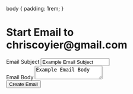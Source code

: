 body {
    padding: 1rem;
}

<form action="mailto:chriscoyier@gmail.com" method="GET" target="_blank">
    <h1 class="title">Start Email to chriscoyier@gmail.com</h1>
    <div class="field"><label class="label" for="subject">Email Subject</label>
        <input name="subject" id="subject" type="text" class="input" value="Example Email Subject"></div>
    <div class="field"><label class="label" for="body">Email Body</label>
        <textarea class="textarea" name="body" id="body">Example Email Body</textarea></div>
    <div><input type="submit" value="Create Email" class="button is-primary"></div>
</form>
